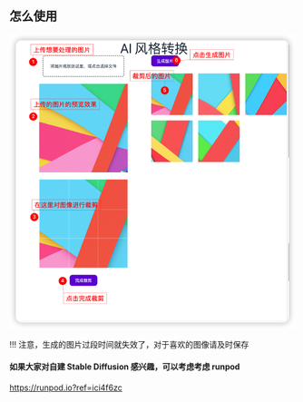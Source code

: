 ## 怎么使用

![](./img/demo1.png)

!!! 注意，生成的图片过段时间就失效了，对于喜欢的图像请及时保存

#### 如果大家对自建 Stable Diffusion 感兴趣，可以考虑考虑 runpod

https://runpod.io?ref=ici4f6zc
